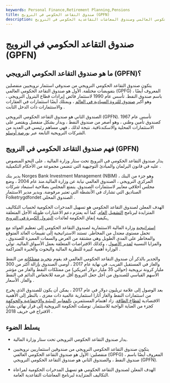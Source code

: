 ```yaml
---
keywords: Personal Finance,Retirement Planning,Pensions
title: صندوق التقاعد الحكومي في النرويج (GPFN)
description: يتألف صندوق التقاعد الحكومي في النرويج من صندوقين منفصلين: صندوق المعاشات الحكومي العالمي وصندوق المعاشات التقاعدية الحكومي في النرويج.
---
```


# صندوق التقاعد الحكومي في النرويج (GPFN)
## ما هو صندوق التقاعد الحكومي النرويجي (GPFN)؟

يتكون صندوق التقاعد الحكومي النرويجي من صندوقي استثمار نرويجيين منفصلين بتفويضات مختلفة. الأول هو صندوق التقاعد الحكومي العالمي (GPFG) ، المعروف أيضًا باسم صندوق النفط. تأسس عام 1990 لاستثمار فائض إيرادات قطاع البترول النرويجي ، وهو أكبر [صندوق للثروة السيادية في العالم](/sovereign_wealth_fund) ، ويمتلك أيضًا استثمارات في العقارات والاستثمارات ذات الدخل الثابت .

الصندوق الثاني هو صندوق التقاعد الحكومي النرويجي (GPFN). تأسس عام 1967 كصندوق تأمين وطني ، وهو أصغر من صندوق النفط ، ويدار بشكل منفصل ويقتصر على الاستثمارات المحلية والاسكندنافية. نتيجة لذلك ، فهي مساهم رئيسي في العديد من الشركات النرويجية التابعة عبر [بورصة أوسلو](/oslobors).

## فهم صندوق التقاعد الحكومي في النرويج (GPFN)

يدار صندوق التقاعد الحكومي في النرويج تحت ستار وزارة المالية ، على النحو المنصوص عليه في قانون البرلمان والمبادئ التوجيهية التي تتضمن مجموعة من الأحكام التكميلية .

يدير بنك Norges Bank Investment Management (NBIM) ، وهو جزء من البنك المركزي النرويجي ، الصندوق العالمي نيابة عن وزارة المالية.منذ عام 2004 ، وضع مجلس أخلاقي معايير لاستثمارات الصندوق. يتمتع المجلس بصلاحية استبعاد شركات الصناديق التي تشارك في الأنشطة التي تعتبر مرفوضة. ويدير مدير الاستثمار Folketrygdfondet الصندوق المحلي .

الهدف المعلن لصندوق التقاعد الحكومي هو تسهيل المدخرات الحكومية لحساب التكاليف المتزايدة لبرنامج [التشغيل](/pensionplan) [العام](/pensionplan). كما أنه يعتزم دعم الاعتبارات طويلة الأجل المتعلقة بكيفية إنفاق الحكومة لعائدات [البترول الكبيرة في النرويج.](/petroleum)

[إستراتيجية](/investmentstrategy) وزارة المالية الاستثمارية لصندوق التقاعد الحكومي إلى تعظيم العوائد مع تحمل مستوى معتدل من المخاطر. تستند الاستراتيجية إلى تقييمات العائد المتوقع والمخاطر على المدى الطويل وهي مشتقة من الغرض والسمات المميزة للصندوق ، والمزايا النسبية [لمدير الأصول](/assetmanagement) ، وكذلك الافتراضات المتعلقة بعمل الأسواق المالية. تولي الوزارة أهمية كبيرة للنظرية المالية والبحوث والخبرة المتراكمة .

والجدير بالذكر أن صندوق التقاعد الحكومي العالمي قد يقوم [بتجريد](/divestment) [ممتلكاته](/holdings) من النفط والغاز في المستقبل القريب. في نهاية عام 2017 ، أوصى الصندوق بإزالة أكثر من 300 مليار كرونة نرويجية (حوالي 35 مليار دولار أمريكي) من ممتلكات النفط والغاز من مؤشر الأسهم القياسي للصندوق من أجل جعل النرويج أقل عرضة للانخفاض الدائم في النفط والغاز. الأسعار .

بعد الوصول إلى علامة تريليون دولار في عام 2017 ، يمكن أن يكون للصندوق الذي يخرج من استثمارات النفط والغاز آثارا استثمارية عالمية ذات مغزى ، بالنظر إلى الأهمية الاقتصادية [لقطاع الطاقة](/energy_sector). زاد اهتمام المستثمرين [بالمعايير](/environmental-social-and-governance-esg-criteria) [البيئية والاجتماعية والحوكمة](/environmental-social-and-governance-esg-criteria) كجزء من العناية الواجبة للاستثمار. توصلت الحكومة النرويجية إلى قرار نهائي بشأن الاقتراح في خريف 2018 .

## يسلط الضوء

- يدار صندوق التقاعد الحكومي النرويجي تحت ستار وزارة المالية.

- يتكون صندوق التقاعد الحكومي النرويجي من صندوقين استثماريين نرويجيين منفصلين: الأول هو صندوق التقاعد الحكومي العالمي (GPFG) ، المعروف أيضًا باسم صندوق النفط ، والصندوق الثاني هو صندوق التقاعد الحكومي النرويجي (GPFN).

- الهدف المعلن لصندوق التقاعد الحكومي هو تسهيل المدخرات الحكومية لمراعاة التكاليف المتزايدة لبرنامج المعاشات التقاعدية العامة.

